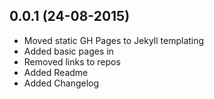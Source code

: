 ## 0.0.1 (24-08-2015)

 - Moved static GH Pages to Jekyll templating
 - Added basic pages in
 - Removed links to repos
 - Added Readme
 - Added Changelog
